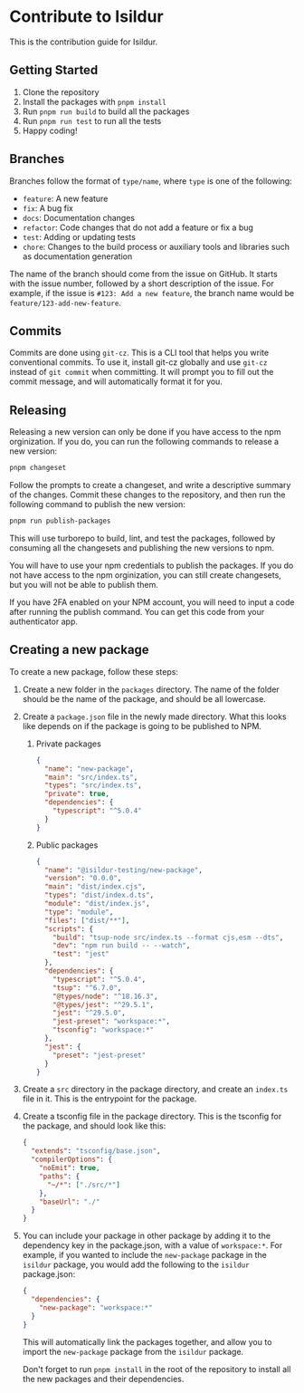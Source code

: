 # Contribute to Isildur

This is the contribution guide for Isildur.

## Getting Started
1. Clone the repository
2. Install the packages with `pnpm install`
3. Run `pnpm run build` to build all the packages
4. Run `pnpm run test` to run all the tests
5. Happy coding!

## Branches
Branches follow the format of `type/name`, where `type` is one of the following:	
- `feature`: A new feature
- `fix`: A bug fix
- `docs`: Documentation changes
- `refactor`: Code changes that do not add a feature or fix a bug
- `test`: Adding or updating tests
- `chore`: Changes to the build process or auxiliary tools and libraries such as documentation generation

The name of the branch should come from the issue on GitHub. It starts with the issue number, followed by a short description of the issue. For example, if the issue is `#123: Add a new feature`, the branch name would be `feature/123-add-new-feature`.

## Commits
Commits are done using `git-cz`. This is a CLI tool that helps you write conventional commits. To use it, install git-cz globally and use `git-cz` instead of `git commit` when committing. It will prompt you to fill out the commit message, and will automatically format it for you.

## Releasing

Releasing a new version can only be done if you have access to the npm orginization. If you do, you can run the following commands to release a new version:

```sh
pnpm changeset
```

Follow the prompts to create a changeset, and write a descriptive summary of the changes. Commit these changes to the repository, and then run the following command to publish the new version:

```sh
pnpm run publish-packages
```

This will use turborepo to build, lint, and test the packages, followed by consuming all the changesets and publishing the new versions to npm.

You will have to use your npm credentials to publish the packages. If you do not have access to the npm orginization, you can still create changesets, but you will not be able to publish them.

If you have 2FA enabled on your NPM account, you will need to input a code after running the publish command. You can get this code from your authenticator app.

## Creating a new package

To create a new package, follow these steps:

1. Create a new folder in the `packages` directory. The name of the folder should be the name of the package, and should be all lowercase.

2. Create a `package.json` file in the newly made directory. What this looks like depends on if the package is going to be published to NPM.

   1. Private packages

      ```json
      {
        "name": "new-package",
        "main": "src/index.ts",
        "types": "src/index.ts",
        "private": true,
        "dependencies": {
          "typescript": "^5.0.4"
        }
      }
      ```

   2. Public packages
      ```json
      {
        "name": "@isildur-testing/new-package",
        "version": "0.0.0",
        "main": "dist/index.cjs",
        "types": "dist/index.d.ts",
        "module": "dist/index.js",
        "type": "module",
        "files": ["dist/**"],
        "scripts": {
          "build": "tsup-node src/index.ts --format cjs,esm --dts",
          "dev": "npm run build -- --watch",
          "test": "jest"
        },
        "dependencies": {
          "typescript": "^5.0.4",
          "tsup": "^6.7.0",
          "@types/node": "^18.16.3",
          "@types/jest": "^29.5.1",
          "jest": "^29.5.0",
          "jest-preset": "workspace:*",
          "tsconfig": "workspace:*"
        },
        "jest": {
          "preset": "jest-preset"
        }
      }
      ```

3. Create a `src` directory in the package directory, and create an `index.ts` file in it. This is the entrypoint for the package.

4. Create a tsconfig file in the package directory. This is the tsconfig for the package, and should look like this:

   ```json
   {
     "extends": "tsconfig/base.json",
     "compilerOptions": {
       "noEmit": true,
       "paths": {
         "~/*": ["./src/*"]
       },
       "baseUrl": "./"
     }
   }
   ```

5. You can include your package in other package by adding it to the dependency key in the package.json, with a value of `workspace:*`. For example, if you wanted to include the `new-package` package in the `isildur` package, you would add the following to the `isildur` package.json:

   ```json
   {
     "dependencies": {
       "new-package": "workspace:*"
     }
   }
   ```

   This will automatically link the packages together, and allow you to import the `new-package` package from the `isildur` package.

   Don't forget to run `pnpm install` in the root of the repository to install all the new packages and their dependencies.
